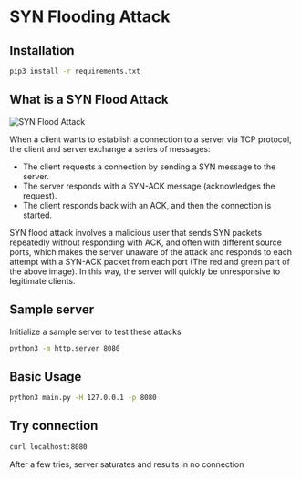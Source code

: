 # SYN Flooding Attack

## Installation

```bash
pip3 install -r requirements.txt
```

## What is a SYN Flood Attack

![SYN Flood Attack](https://www.thepythoncode.com/media/articles/syn-flooding-attack-using-scapy-in-python/3-way-tcp-handshake.png)

When a client wants to establish a connection to a server via TCP protocol, the client and server exchange a series of messages:

- The client requests a connection by sending a SYN message to the server.
- The server responds with a SYN-ACK message (acknowledges the request).
- The client responds back with an ACK, and then the connection is started.

SYN flood attack involves a malicious user that sends SYN packets repeatedly without responding with ACK, and often with different source ports, which makes the server unaware of the attack and responds to each attempt with a SYN-ACK packet from each port (The red and green part of the above image). In this way, the server will quickly be unresponsive to legitimate clients.


## Sample server

Initialize a sample server to test these attacks

```bash
python3 -m http.server 8080
```

## Basic Usage

```bash
python3 main.py -H 127.0.0.1 -p 8080
```

## Try connection

```bash
curl localhost:8080
```

After a few tries, server saturates and results in no connection




